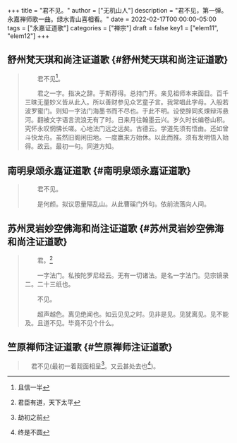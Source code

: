 +++
title = "君不见。"
author = ["无机山人"]
description = "君不见，第一弹。永嘉禅师歌一曲。绿水青山喜相看。"
date = 2022-02-17T00:00:00-05:00
tags = ["永嘉证道歌"]
categories = ["禅宗"]
draft = false
key1 = ["elem11", "elem12"]
+++

## 舒州梵天琪和尚注证道歌 {#舒州梵天琪和尚注证道歌}

> 　　君不见[^fn:1]。
>
> 　　君之一字。指决之辞。于斯荐得。总持门开。亲见祖师本来面目。百千三昧无量妙义皆从此入。所以善财参见众艺童子言。我常唱此字母。入般若波罗蜜门。则知一字法门海墨书而不尽也。于此不明。设使辞同炙㷄辩泻悬河。翻被文字语言流浪无有了时。日来月往翰墨云兴。岁久时长编卷山积。究怀永叹惘怫长嗟。心地法门远之远矣。古德云。学道先须有悟由。还如曾斗快龙舟。虽然旧阁闲田地。一度赢来方始休。以此而推。须有发明悟入始得。故云。最初一句。同道方知。


## 南明泉颂永嘉证道歌 {#南明泉颂永嘉证道歌}

> 　　君不见。
>
> 　　是何颜。拟议思量隔乱山。从此曹磎门外句。依前流落向人间。


## 苏州灵岩妙空佛海和尚注证道歌 {#苏州灵岩妙空佛海和尚注证道歌}

> 　　君。[^fn:2]
>
> 　　一字法门。私按陀罗尼经云。无有一切诸法。是名一字法门。见宗镜录二。二十三纸也。
>
> 　　不见。
>
> 　　超声越色。离见绝闻也。如云见见之时。见非是见。见犹离见。见不能及。且道不见。毕竟不见个什么。


## 竺原禅师注证道歌 {#竺原禅师注证道歌}

> 　君不见(最初一着觌面相呈[^fn:3]。又云甚处去也[^fn:4])。

[^fn:1]: 且信一半
[^fn:2]: 君臣有道，天下太平
[^fn:3]: 劫初之前
[^fn:4]: 终是不圆